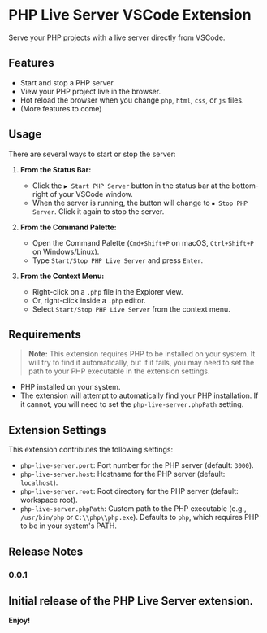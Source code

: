 # PHP Live Server VSCode Extension

Serve your PHP projects with a live server directly from VSCode.

## Features

*   Start and stop a PHP server.
*   View your PHP project live in the browser.
*   Hot reload the browser when you change `php`, `html`, `css`, or `js` files.
*   (More features to come)

## Usage

There are several ways to start or stop the server:

1.  **From the Status Bar:**
    *   Click the `▶︎ Start PHP Server` button in the status bar at the bottom-right of your VSCode window.
    *   When the server is running, the button will change to `⏹ Stop PHP Server`. Click it again to stop the server.

2.  **From the Command Palette:**
    *   Open the Command Palette (`Cmd+Shift+P` on macOS, `Ctrl+Shift+P` on Windows/Linux).
    *   Type `Start/Stop PHP Live Server` and press `Enter`.

3.  **From the Context Menu:**
    *   Right-click on a `.php` file in the Explorer view.
    *   Or, right-click inside a `.php` editor.
    *   Select `Start/Stop PHP Live Server` from the context menu.

## Requirements

> **Note:** This extension requires PHP to be installed on your system. It will try to find it automatically, but if it fails, you may need to set the path to your PHP executable in the extension settings.

*   PHP installed on your system.
*   The extension will attempt to automatically find your PHP installation. If it cannot, you will need to set the `php-live-server.phpPath` setting.

## Extension Settings

This extension contributes the following settings:

*   `php-live-server.port`: Port number for the PHP server (default: `3000`).
*   `php-live-server.host`: Hostname for the PHP server (default: `localhost`).
*   `php-live-server.root`: Root directory for the PHP server (default: workspace root).
*   `php-live-server.phpPath`: Custom path to the PHP executable (e.g., `/usr/bin/php` or `C:\\php\\php.exe`). Defaults to `php`, which requires PHP to be in your system's PATH.


## Release Notes

### 0.0.1

Initial release of the PHP Live Server extension.
---

**Enjoy!**
